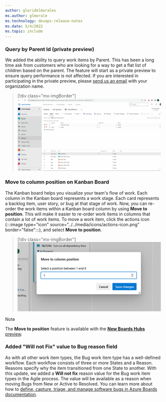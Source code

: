 ```yaml
---
author: gloridelmorales
ms.author: glmorale
ms.technology: devops-release-notes
ms.date: 5/4/2022
ms.topic: include
---
```


### Query by Parent Id (private preview)

We added the ability to query work items by Parent. This has been a long time ask from customers who are looking for a way to get a flat list of children based on the parent. The feature will start as a private preview to ensure query performance is not affected. If you are interested in participating in the private preview, please [send us an email](mailto:dahellem@microsoft.com) with your organization name.

> [!div class="mx-imgBorder"]
> ![Gif to demo query by Parent Id](../../media/203-boards-01.gif "gif to demo query by Parent Id")

### Move to column position on Kanban Board

The Kanban board helps you visualize your team's flow of work. Each column in the Kanban board represents a work stage. Each card represents a backlog item, user story, or bug at that stage of work. Now, you can re-order the work items within a Kanban board column by using **Move to position**. This will make it easier to re-order work items in columns that contain a lot of work items. To move a work item, click the actions icon (:::image type="icon" source="../../media/icons/actions-icon.png" border="false":::), and select **Move to position**.

> [!div class="mx-imgBorder"]
> ![Move to column position on Kanban Board](../../media/203-boards-01.png)

> [!NOTE]
> The **Move to position** feature is available with the [**New Boards Hubs** preview](https://devblogs.microsoft.com/devops/new-boards-hub-public-preview/). 

### Added "Will not Fix" value to Bug reason field

As with all other work item types, the Bug work item type has a well-defined workflow. Each workflow consists of three or more States and a Reason. Reasons specify why the item transitioned from one State to another. With this update, we added a **Will not fix** reason value for the Bug work item types in the Agile process. The value will be available as a reason when moving Bugs from New or Active to Resolved. You can learn more about how to [define, capture, triage, and manage software bugs in Azure Boards documentation](/azure/devops/boards/backlogs/manage-bugs).
